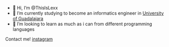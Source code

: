 - 👋 Hi, I’m @ThisIsLexx
- 🌱 I’m currently studying to become an informatics engineer in [University of Guadalajara](https://https://www.udg.mx/)
- 💞️ I’m looking to learn as much as i can from different programming languages

Contact me!
[instagram](https://instagram.com/_thisislexx_)
<!---
ThisIsLexx/ThisIsLexx is a ✨ special ✨ repository because its `README.md` (this file) appears on your GitHub profile.
You can click the Preview link to take a look at your changes.
--->
